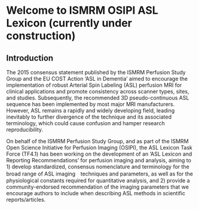 # Welcome to ISMRM OSIPI ASL Lexicon (currently under construction)


## Introduction 

The 2015 consensus statement published by the ISMRM Perfusion Study Group and the EU COST Action ‘ASL in Dementia’ aimed to encourage the implementation of robust Arterial Spin Labeling (ASL) perfusion MRI for clinical applications and promote consistency across scanner types, sites, and studies. Subsequently, the recommended 3D pseudo-continuous ASL sequence has been implemented by most major MRI manufacturers. However, ASL remains a rapidly and widely developing field, leading inevitably to further divergence of the technique and its associated terminology, which could cause confusion and hamper research reproducibility.

On behalf of the ISMRM Perfusion Study Group, and as part of the ISMRM Open Science Initiative for Perfusion Imaging (OSIPI), the ASL Lexicon Task Force (TF4.1) has been working on the development of an ‘ASL Lexicon and Reporting Recommendations’ for perfusion imaging and analysis, aiming to 1) develop standardized, consensus nomenclature and terminology for the broad range of ASL imaging　techniques and parameters, as well as for the physiological constants required for quantitative analysis, and 2) provide a community-endorsed recommendation of the imaging parameters that we encourage authors to include when describing ASL methods in scientific reports/articles.
